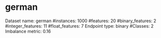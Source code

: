 # german
Dataset name: german
#instances: 1000
#features: 20
  #binary_features: 2
  #integer_features: 11
  #float_features: 7
Endpoint type: binary
#Classes: 2
Imbalance metric: 0.16
